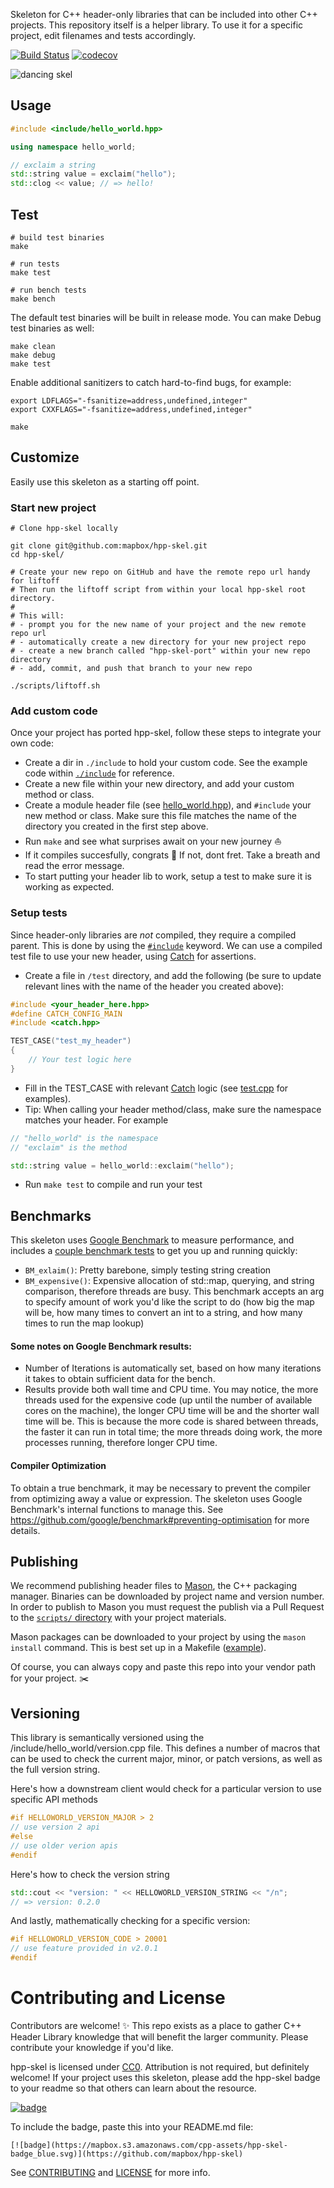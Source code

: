 Skeleton for C++ header-only libraries that can be included into other C++ projects. This repository itself is a helper library. To use it for a specific project, edit filenames and tests accordingly.

[![Build Status](https://travis-ci.org/mapbox/hpp-skel.svg?branch=master)](https://travis-ci.org/mapbox/hpp-skel)
[![codecov](https://codecov.io/gh/mapbox/hpp-skel/branch/master/graph/badge.svg)](https://codecov.io/gh/mapbox/hpp-skel)

![dancing skel](https://mapbox.s3.amazonaws.com/cpp-assets/hpp-skel-readme_blue.png)

## Usage

```cpp
#include <include/hello_world.hpp>

using namespace hello_world;

// exclaim a string
std::string value = exclaim("hello");
std::clog << value; // => hello!
```

## Test

```shell
# build test binaries
make

# run tests
make test

# run bench tests
make bench
```

The default test binaries will be built in release mode. You can make Debug test binaries as well:

```shell
make clean
make debug
make test
```

Enable additional sanitizers to catch hard-to-find bugs, for example:

```shell
export LDFLAGS="-fsanitize=address,undefined,integer"
export CXXFLAGS="-fsanitize=address,undefined,integer"

make
```

## Customize
Easily use this skeleton as a starting off point.

### Start new project
```
# Clone hpp-skel locally

git clone git@github.com:mapbox/hpp-skel.git
cd hpp-skel/

# Create your new repo on GitHub and have the remote repo url handy for liftoff
# Then run the liftoff script from within your local hpp-skel root directory.
#
# This will:
# - prompt you for the new name of your project and the new remote repo url
# - automatically create a new directory for your new project repo
# - create a new branch called "hpp-skel-port" within your new repo directory
# - add, commit, and push that branch to your new repo

./scripts/liftoff.sh

```

### Add custom code
Once your project has ported hpp-skel, follow these steps to integrate your own code:

- Create a dir in `./include` to hold your custom code. See the example code within [`./include`](https://github.com/mapbox/hpp-skel/tree/master/include) for reference.
- Create a new file within your new directory, and add your custom method or class.
- Create a module header file (see [hello_world.hpp](https://github.com/mapbox/hpp-skel/blob/master/include/hello_world.hpp)), and `#include` your new method or class. Make sure this file matches the name of the directory you created in the first step above.
- Run `make` and see what surprises await on your new journey :boat:
- If it compiles succesfully, congrats :tada: If not, dont fret. Take a breath and read the error message.
- To start putting your header lib to work, setup a test to make sure it is working as expected. 

### Setup tests
Since header-only libraries are _not_ compiled, they require a compiled parent. This is done by using the [`#include`](https://github.com/mapbox/cpp/blob/master/glossary.md#include) keyword. We can use a compiled test file to use your new header, using [Catch](https://github.com/catchorg/Catch2) for assertions.

- Create a file in `/test` directory, and add the following (be sure to update relevant lines with the name of the header you created above):
``` cpp
#include <your_header_here.hpp>
#define CATCH_CONFIG_MAIN
#include <catch.hpp>

TEST_CASE("test_my_header")
{
    // Your test logic here
}
```
- Fill in the TEST_CASE with relevant [Catch](https://github.com/catchorg/Catch2) logic (see [test.cpp](https://github.com/mapbox/hpp-skel/blob/master/test/test.cpp) for examples).
- Tip: When calling your header method/class, make sure the namespace matches your header. For example
``` cpp
// "hello_world" is the namespace
// "exclaim" is the method 

std::string value = hello_world::exclaim("hello");
```
- Run `make test` to compile and run your test

## Benchmarks
This skeleton uses [Google Benchmark](https://github.com/google/benchmark) to measure performance, and includes a [couple benchmark tests](https://github.com/mapbox/hpp-skel/blob/master/bench/run.cpp) to get you up and running quickly:
- `BM_exlaim()`: Pretty barebone, simply testing string creation
- `BM_expensive()`: Expensive allocation of std::map, querying, and string comparison, therefore threads are busy. This benchmark accepts an arg to specify amount of work you'd like the script to do (how big the map will be, how many times to convert an int to a string, and how many times to run the map lookup)

#### Some notes on Google Benchmark results:
- Number of Iterations is automatically set, based on how many iterations it takes to obtain sufficient data for the bench.
- Results provide both wall time and CPU time. You may notice, the more threads used for the expensive code (up until the number of available cores on the machine), the longer CPU time will be and the shorter wall time will be. This is because the more code is shared between threads, the faster it can run in total time; the more threads doing work, the more processes running, therefore longer CPU time.

#### Compiler Optimization
To obtain a true benchmark, it may be necessary to prevent the compiler from optimizing away a value or expression. The skeleton uses Google Benchmark's internal functions to manage this. See https://github.com/google/benchmark#preventing-optimisation for more details.

## Publishing

We recommend publishing header files to [Mason](https://github.com/mapbox/mason), the C++ packaging manager. Binaries can be downloaded by project name and version number. In order to publish to Mason you must request the publish via a Pull Request to the [`scripts/` directory](https://github.com/mapbox/mason/tree/master/scripts) with your project materials.

Mason packages can be downloaded to your project by using the `mason install` command. This is best set up in a Makefile ([example](https://github.com/mapbox/geometry.hpp/blob/23b7fe66b11a4b7830c797817efe19660806d851/Makefile#L10)).

Of course, you can always copy and paste this repo into your vendor path for your project. :scissors:

## Versioning

This library is semantically versioned using the /include/hello_world/version.cpp file. This defines a number of macros that can be used to check the current major, minor, or patch versions, as well as the full version string.

Here's how a downstream client would check for a particular version to use specific API methods
```cpp
#if HELLOWORLD_VERSION_MAJOR > 2
// use version 2 api
#else
// use older verion apis
#endif
```

Here's how to check the version string
```cpp
std::cout << "version: " << HELLOWORLD_VERSION_STRING << "/n";
// => version: 0.2.0
```

And lastly, mathematically checking for a specific version:
```cpp
#if HELLOWORLD_VERSION_CODE > 20001
// use feature provided in v2.0.1
#endif
```

# Contributing and License

Contributors are welcome! :sparkles: This repo exists as a place to gather C++ Header Library knowledge that will benefit the larger community. Please contribute your knowledge if you'd like.

hpp-skel is licensed under [CC0](https://creativecommons.org/share-your-work/public-domain/cc0/). Attribution is not required, but definitely welcome! If your project uses this skeleton, please add the hpp-skel badge to your readme so that others can learn about the resource.

[![badge](https://mapbox.s3.amazonaws.com/cpp-assets/hpp-skel-badge_blue.svg)](https://github.com/mapbox/hpp-skel)

To include the badge, paste this into your README.md file:
```
[![badge](https://mapbox.s3.amazonaws.com/cpp-assets/hpp-skel-badge_blue.svg)](https://github.com/mapbox/hpp-skel)
```

See [CONTRIBUTING](CONTRIBUTING.md) and [LICENSE](LICENSE.md) for more info.

